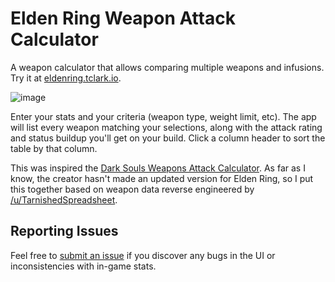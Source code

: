 # Elden Ring Weapon Attack Calculator

A weapon calculator that allows comparing multiple weapons and infusions. Try it at [eldenring.tclark.io](https://eldenring.tclark.io/).

![image](https://user-images.githubusercontent.com/3964980/179368407-a26a012c-2923-4529-a311-899145a9451f.png)

Enter your stats and your criteria (weapon type, weight limit, etc). The app will list every weapon matching your selections, along with the attack rating and status buildup you'll get on your build. Click a column header to sort the table by that column.

This was inspired the [Dark Souls Weapons Attack Calculator](https://soulsplanner.com/darksouls/weaponatk). As far as I know, the creator hasn't made an updated version for Elden Ring, so I put this together based on weapon data reverse engineered by [/u/TarnishedSpreadsheet](https://www.reddit.com/user/TarnishedSpreadsheet/).

## Reporting Issues

Feel free to [submit an issue](https://github.com/ThomasJClark/elden-ring-weapon-calculator/issues/new) if you discover any bugs in the UI or inconsistencies with in-game stats.
